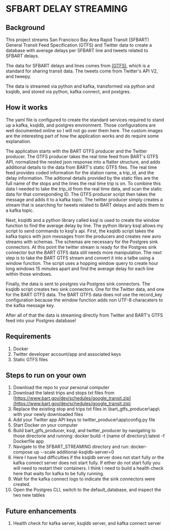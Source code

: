 # SFBART DELAY STREAMING


## Background
This project streams San Francisco Bay Area Rapid Transit (SFBART) General Transit Feed Specification (GTFS) and Twitter data to create a database with average delays per SFBART line and tweets related to SFBART delays.

The data for SFBART delays and lines comes from [(GTFS)](https://developers.google.com/transit/gtfs), which is a standard for sharing transit data. The tweets come from Twitter's API V2, and tweepy.

The data is streamed via python and kafka, transformed via python and ksqldb, and stored via python, kafka connect, and postgres.

## How it works
The yaml file is configured to create the standard services required to stand up a kafka, ksqldb, and postgres environment. Those configurations are well documented online so I will not go over them here. The custom images are the interesting part of how the application works and do require some explanation. 

The application starts with the BART GTFS producer and the Twitter producer. The GTFS producer takes the real time feed from BART's GTFS API, normalized the nested json response into a flatter structure, and adds additional details to the data from BART's static GTFS files. The real time feed provides coded information for the station name, a trip_id, and the delay information. The aditional details provided by the static files are the full name of the stops and the lines the real time trip is on. To combine this data I needed to take the trip_id from the real time data, and scan the static data for that corresponding ID. The GTFS producer script then takes the message and adds it to a kafka topic. The twitter producer simply creates a stream that is searching for tweets related to BART delays and adds them to a kafka topic.

Next, ksqldb and a python library called ksql is used to create the window function to find the average delay by line. The python library ksql allows my script to send commands to ksql's api. First, the ksqldb script takes the kafka topics with json messages from the producers and creates new avro streams with schemas. The schemas are necessary for the Postgres sink connectors. At this point the twitter stream is ready for the Postgres sink connector but the BART GTFS data still needs more manipulation. The next step is to take the BART GTFS stream and convert it into a talbe using a window function. The script uses a hopping window query to create hour long windows 15 minutes apart and find the average delay for each line within those windows. 

Finally, the data is sent to postgres via Postgres sink connectors. The ksqldb script creates two sink connectors. One for the Twitter data, and one for the BART GTFS data. The BART GTFS data does not use the record_key configuration because the window function adds non UTF-8 characaters to the kafka message key.

After all of that the data is streaming directly from Twitter and BART's GTFS feed into your Postgres database!


## Requirements
1. Docker
2. Twitter developer account/app and associated keys
3. Static GTFS files

## Steps to run on your own
1. Download the repo to your personal computer
2. Download the latest trips and stops txt files from [https://www.bart.gov/dev/schedules/google_transit.zip](https://www.bart.gov/dev/schedules/google_transit.zip)
3. Replace the existing stop and trips txt files in \bart_gtfs_producer\app\ with your newly downloaded files
4. Add your Twitter app API keys to twitter_producer\app\config.py file
4. Start Docker on your computer
5. Build bart_gtfs_producer, ksql, and twitter_producer by navigating to those directorie and running: docker build -t {name of directory}:latest -f Dockerfile app
6. Navigate to the SFBART_STREAMING directory and run: docker-compose up --scale additional-ksqldb-server=0
7. Here I have had difficulties if the ksqldb server does not start fully or the kafka connect server does not start fully. If either do not start fully you will need to restart their containers. I think I need to build a health check here that waits for kafka to be fully running.
8. Wait for the kafka connect logs to indicate the sink connectors were created.
9. Open the Postgres CLI, switch to the default_database, and inspect the two new tables


## Future enhancements
1. Health check for kafka server, ksqldb server, and kafka connect server

